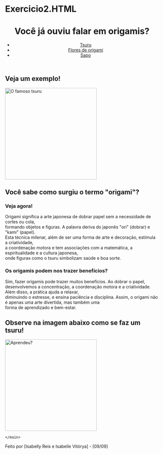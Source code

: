 # Exercicio2.HTML
<!DOCTYPE html>
<html lang="pt-br">
<head>
    <meta charset="UTF-8">
    <meta name="viewport" content="width=device-width, initial-scale=1.0">
    <title>Origamisa</title>
</head>
<body>

 <header>
        <h1>Você já ouviu falar em origamis?</h1>
        <nav>
            <ul>
                <li><a href="#">Tsuru</a></li>
                <li><a href="#">Flores de origami</a></li>
                <li><a href="#">Sapo</a></li>
            </ul>
        </nav>
    </header>

<main>
        <section>
            <h2>Veja um exemplo!</h2>
            <img src="https://i.pinimg.com/474x/9c/5e/f5/9c5ef5e7cf02ad1d51919c6bc61ec799.jpg" alt="O famoso tsuru" width="300">
        </section>

   <section>
            <h2>Você sabe como surgiu o termo "origami"?</h2>
            <article>
                <h3>Veja agora!</h3>
                <p>Origami significa a arte japonesa de dobrar papel sem a necessidade de cortes ou cola, <br>formando objetos e figuras. A palavra deriva do japonês "ori" (dobrar) e "kami" (papel).<br> Esta técnica milenar, além de ser uma forma de arte e decoração, estimula a criatividade,<br> a coordenação motora e tem associações com a matemática, a espiritualidade e a cultura japonesa,<br> onde figuras como o tsuru simbolizam saúde e boa sorte.</p>
            </article>

  <article>
                <h3>Os origamis podem nos trazer benefícios?</h3>
                <p>Sim, fazer origamis pode trazer muitos benefícios. Ao dobrar o papel,<br>desenvolvemos a concentração, a coordenação motora e a criatividade. Além disso, a prática ajuda a relaxar,<br>diminuindo o estresse, e ensina paciência e disciplina. Assim, o origami não é apenas uma arte divertida, mas também uma <br>forma de aprendizado e bem-estar.

 </p>
            </article>
         </section>
  <h2>Observe na imagem abaixo como se faz um tsuru!</h2>
           <img src="https://www.google.com/url?sa=i&url=https%3A%2F%2Ftuacasa.uol.com.br%2Ftsuru%2F&psig=AOvVaw2r1olBU_8Z0vOffa_uyw2W&ust=1757521082024000&source=images&cd=vfe&opi=89978449&ved=0CBUQjRxqFwoTCLDp68iLzI8DFQAAAAAdAAAAABAE" alt="Aprendeu?" width="300">

       
    </main>

  <footer>
        <p>Feito por [Isabelly Reis e Isabelle Vitórya] - [09/09]</p>
    </footer>

</body>
</html>
